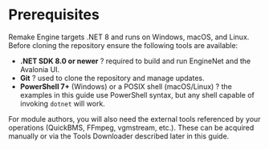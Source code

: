 # Prerequisites

Remake Engine targets .NET 8 and runs on Windows, macOS, and Linux. Before cloning the repository ensure the following tools are available:

- **.NET SDK 8.0 or newer** ? required to build and run EngineNet and the Avalonia UI.
- **Git** ? used to clone the repository and manage updates.
- **PowerShell 7+** (Windows) or a POSIX shell (macOS/Linux) ? the examples in this guide use PowerShell syntax, but any shell capable of invoking `dotnet` will work.

For module authors, you will also need the external tools referenced by your operations (QuickBMS, FFmpeg, vgmstream, etc.). These can be acquired manually or via the Tools Downloader described later in this guide.
